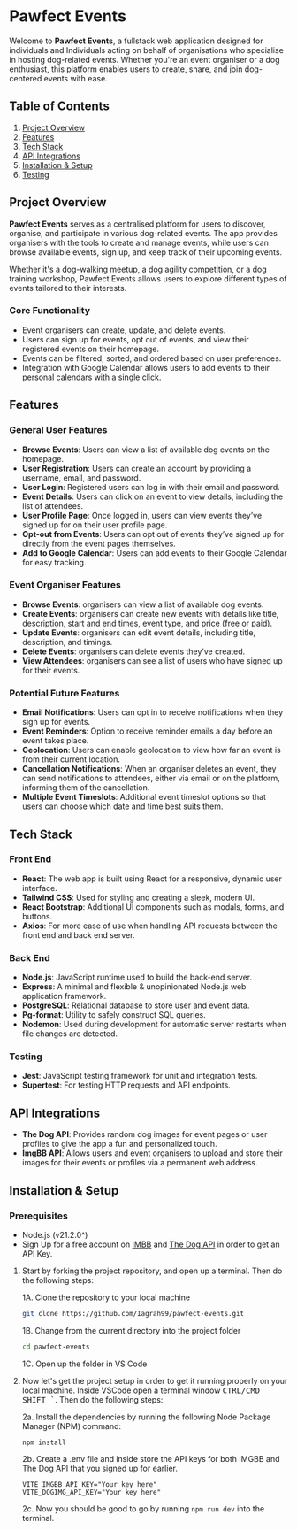 # Pawfect Events

Welcome to **Pawfect Events**, a fullstack web application designed for individuals and Individuals acting on behalf of organisations who specialise in hosting dog-related events. Whether you're an event organiser or a dog enthusiast, this platform enables users to create, share, and join dog-centered events with ease.

## Table of Contents
1. [Project Overview](#project-overview)
2. [Features](#features)
3. [Tech Stack](#tech-stack)
4. [API Integrations](#api-integrations)
5. [Installation & Setup](#installation--setup)
6. [Testing](#testing)

## Project Overview

**Pawfect Events** serves as a centralised platform for users to discover, organise, and participate in various dog-related events. The app provides organisers with the tools to create and manage events, while users can browse available events, sign up, and keep track of their upcoming events.

Whether it's a dog-walking meetup, a dog agility competition, or a dog training workshop, Pawfect Events allows users to explore different types of events tailored to their interests.

### Core Functionality
- Event organisers can create, update, and delete events.
- Users can sign up for events, opt out of events, and view their registered events on their homepage.
- Events can be filtered, sorted, and ordered based on user preferences.
- Integration with Google Calendar allows users to add events to their personal calendars with a single click.

## Features

### General User Features
- **Browse Events**: Users can view a list of available dog events on the homepage.
- **User Registration**: Users can create an account by providing a username, email, and password.
- **User Login**: Registered users can log in with their email and password.
- **Event Details**: Users can click on an event to view details, including the list of attendees.
- **User Profile Page**: Once logged in, users can view events they’ve signed up for on their user profile page.
- **Opt-out from Events**: Users can opt out of events they’ve signed up for directly from the event pages themselves.
- **Add to Google Calendar**: Users can add events to their Google Calendar for easy tracking.

### Event Organiser Features
- **Browse Events**: organisers can view a list of available dog events.
- **Create Events**: organisers can create new events with details like title, description, start and end times, event type, and price (free or paid).
- **Update Events**: organisers can edit event details, including title, description, and timings.
- **Delete Events**: organisers can delete events they’ve created.
- **View Attendees**: organisers can see a list of users who have signed up for their events.

### Potential Future Features
- **Email Notifications**: Users can opt in to receive notifications when they sign up for events.
- **Event Reminders**: Option to receive reminder emails a day before an event takes place.
- **Geolocation**: Users can enable geolocation to view how far an event is from their current location.
- **Cancellation Notifications**: When an organiser deletes an event, they can send notifications to attendees, either via email or on the platform, informing them of the cancellation.
- **Multiple Event Timeslots**: Additional event timeslot options so that users can choose which date and time best suits them.

## Tech Stack

### Front End
- **React**: The web app is built using React for a responsive, dynamic user interface.
- **Tailwind CSS**: Used for styling and creating a sleek, modern UI.
- **React Bootstrap**: Additional UI components such as modals, forms, and buttons.
- **Axios**: For more ease of use when handling API requests between the front end and back end server.

### Back End
- **Node.js**: JavaScript runtime used to build the back-end server.
- **Express**: A minimal and flexible & unopinionated Node.js web application framework.
- **PostgreSQL**: Relational database to store user and event data.
- **Pg-format**: Utility to safely construct SQL queries.
- **Nodemon**: Used during development for automatic server restarts when file changes are detected.

### Testing
- **Jest**: JavaScript testing framework for unit and integration tests.
- **Supertest**: For testing HTTP requests and API endpoints.

## API Integrations
- **The Dog API**: Provides random dog images for event pages or user profiles to give the app a fun and personalized touch.
- **ImgBB API**: Allows users and event organisers to upload and store their images for their events or profiles via a permanent web address.

## Installation & Setup

### Prerequisites
- Node.js (v21.2.0^)
- Sign Up for a free account on <a href="https://api.imgbb.com/">IMBB</a> and <a href="https://www.thedogapi.com/">The Dog API</a> in order to get an API Key.

1. Start by forking the project repository, and open up a terminal. Then do the following steps:

   1A. Clone the repository to your local machine

   ```bash
   git clone https://github.com/Iagrah99/pawfect-events.git
   ```
   
   1B. Change from the current directory into the project folder
   
   ```bash
   cd pawfect-events
   ```

   1C. Open up the folder in VS Code
  
2. Now let's get the project setup in order to get it running properly on your local machine. Inside VSCode open a terminal window <kbd>CTRL/CMD SHIFT `</kbd>. Then do the following steps:

   2a.  Install the dependencies by running the following Node Package Manager (NPM) command: 

   ```
   npm install
   ```

   2b. Create a .env file and inside store the API keys for both IMGBB and The Dog API that you signed up for earlier.

   ```
   VITE_IMGBB_API_KEY="Your key here"
   VITE_DOGIMG_API_KEY="Your key here"
   ```
   2c. Now you should be good to go by running `npm run dev` into the terminal.

